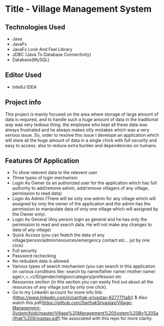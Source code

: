 # Title - Village Management System

## Technologies Used
* Java
* JavaFx
* JavaFx Look And Feel Library
* JDBC (Java To Database Connectivity)
* Database(MySQL)

## Editor Used
* IntelliJ IDEA

## Project info
This project is mainly focused on the area where storage of large amount of data  is required, and to handle such a huge amount of data in the traditional way was very tedious thing. the employee who kept all these data was always frustrated and he always makes silly mistakes which was a very serious issue.
So, order to resolve this issue I develope an application which will store all the huge amount of data in a single chick with full security and easy to access. also to reduce extra burden and dependencies on humans.
## Features Of Application
* To show relevent data to the relevent user
* Three types of login mechanism
* Login As Owner (is an authorized user for the application which has full authority to add/remove admin, add/remove villagers of any village, permission to read data)
* Login As Admin (There will be only one admin for any village which will assigned by only the owner of the application and the admin has the permission to manipulate 		data of only one village which will assigned by the Owner only).
* Login As General (Any person login as general and he has only the permission to read and search data. He will not make any changes to data of any village)
* Quick Access (you can featch the data of any village/person/admin/resources/emergency contact etc... jut by one click)
* Full security
* Password rechecking
* No redudant data is allowed
* Various types of search mechanism (you can search in this application on various conditions like: search by name/father name/ mother name/ age(<,>,=)/ID/gender/religion/category/profession etc
* Resources section (in this section you can easily find out about all the resources of any village just by only one click).
* Go to my Linkedin account for more info link:  (https://www.linkedin.com/in/sarthak-srivastav-6277711a8/)
$ Also watch this pdf(https://github.com/SarthakSrivastav/Village-Management-System/blob/master/Village%20Management%20System%20By%20Sarthak%20Srivastav.pdf) file associated with this repo for more clarity.
